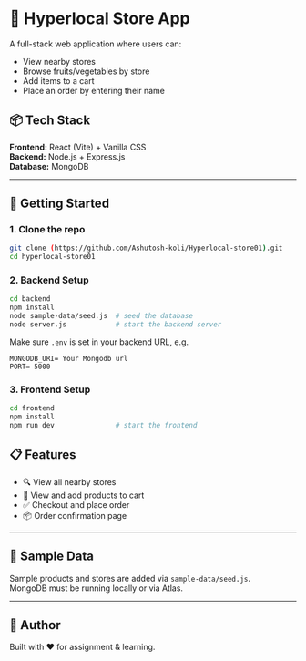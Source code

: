 
# 🛒 Hyperlocal Store App

A full-stack web application where users can:
- View nearby stores
- Browse fruits/vegetables by store
- Add items to a cart
- Place an order by entering their name

## 📦 Tech Stack

**Frontend:** React (Vite) + Vanilla CSS  
**Backend:** Node.js + Express.js  
**Database:** MongoDB

---

## 🚀 Getting Started

### 1. Clone the repo

```bash
git clone (https://github.com/Ashutosh-koli/Hyperlocal-store01).git
cd hyperlocal-store01
```

### 2. Backend Setup

```bash
cd backend
npm install
node sample-data/seed.js  # seed the database
node server.js            # start the backend server
```
Make sure `.env` is set in your backend URL, e.g.

```
MONGODB_URI= Your Mongodb url
PORT= 5000
```

### 3. Frontend Setup

```bash
cd frontend
npm install
npm run dev               # start the frontend
```

## 📋 Features

- 🔍 View all nearby stores
- 🛒 View and add products to cart
- ✅ Checkout and place order
- 📦 Order confirmation page

---

## 🧪 Sample Data

Sample products and stores are added via `sample-data/seed.js`.  
MongoDB must be running locally or via Atlas.

---

## 🙌 Author

Built with ❤️ for assignment & learning.
